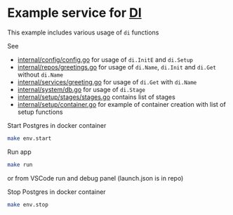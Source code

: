 # Example service for [DI](https://github.com/sabahtalateh/di)

This example includes various usage of `di` functions

See 
- [internal/config/config.go](https://github.com/sabahtalateh/diexample/blob/main/internal/config/config.go) for usage of `di.InitE` and `di.Setup`
- [internal/repos/greetings.go](https://github.com/sabahtalateh/diexample/blob/main/internal/repos/greetings.go) for usage of `di.Name`, `di.Init` and `di.Get` without `di.Name`
- [internal/services/greeting.go](https://github.com/sabahtalateh/diexample/blob/main/internal/services/greeting.go) for usage of `di.Get` with `di.Name`
- [internal/system/db.go](https://github.com/sabahtalateh/diexample/blob/main/internal/system/db.go) for usage of `di.Stage`
- [internal/setup/stages/stages.go](https://github.com/sabahtalateh/diexample/blob/main/internal/setup/stages/stages.go) contains list of stages
- [internal/setup/container.go](https://github.com/sabahtalateh/diexample/blob/main/internal/setup/container.go) for example of container creation with list of setup functions


Start Postgres in docker container
```sh
make env.start
```

Run app
```sh
make run
```
or from VSCode run and debug panel (launch.json is in repo)

Stop Postgres in docker container
```sh
make env.stop
```


